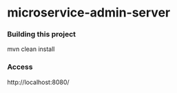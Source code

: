 microservice-admin-server
================================

### Building this project
mvn clean install 

### Access
http://localhost:8080/
 